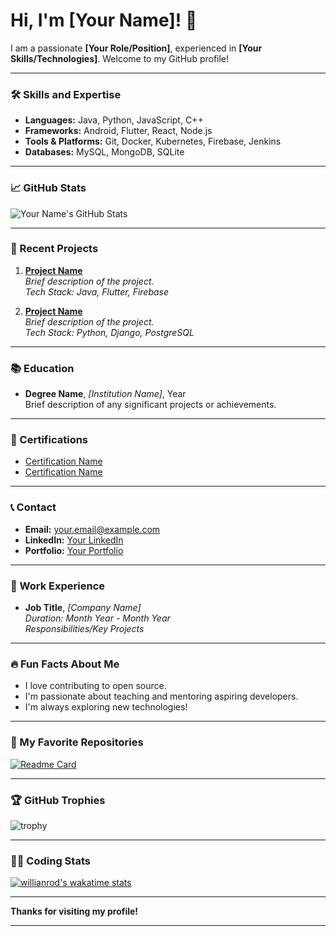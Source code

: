 # Hi, I'm [Your Name]! 👋

I am a passionate **[Your Role/Position]**, experienced in **[Your Skills/Technologies]**. Welcome to my GitHub profile!

---

### 🛠️ Skills and Expertise
- **Languages:** Java, Python, JavaScript, C++  
- **Frameworks:** Android, Flutter, React, Node.js  
- **Tools & Platforms:** Git, Docker, Kubernetes, Firebase, Jenkins  
- **Databases:** MySQL, MongoDB, SQLite  

---

### 📈 GitHub Stats
![Your Name's GitHub Stats](https://github-readme-stats.vercel.app/api?username=your-github-username&show_icons=true&theme=radical)

---

### 📝 Recent Projects
1. **[Project Name](https://github.com/your-github-username/project-name)**  
   _Brief description of the project._  
   *Tech Stack: Java, Flutter, Firebase*  

2. **[Project Name](https://github.com/your-github-username/project-name)**  
   _Brief description of the project._  
   *Tech Stack: Python, Django, PostgreSQL*  

---

### 📚 Education
- **Degree Name**, _[Institution Name]_, Year  
  Brief description of any significant projects or achievements.

---

### 🌟 Certifications
- [Certification Name](https://link-to-certificate)  
- [Certification Name](https://link-to-certificate)

---

### 📞 Contact
- **Email:** [your.email@example.com](mailto:your.email@example.com)
- **LinkedIn:** [Your LinkedIn](https://www.linkedin.com/in/your-linkedin/)
- **Portfolio:** [Your Portfolio](https://your-portfolio.com)

---

### 💼 Work Experience
- **Job Title**, _[Company Name]_  
  _Duration: Month Year - Month Year_  
  *Responsibilities/Key Projects*

---

### 🔥 Fun Facts About Me
- I love contributing to open source.
- I'm passionate about teaching and mentoring aspiring developers.
- I'm always exploring new technologies!

---

### 🚀 My Favorite Repositories
[![Readme Card](https://github-readme-stats.vercel.app/api/pin/?username=your-github-username&repo=repo-name&theme=radical)](https://github.com/your-github-username/repo-name)

---

### 🏆 GitHub Trophies
![trophy](https://github-profile-trophy.vercel.app/?username=your-github-username&theme=radical)

---

### 👨‍💻 Coding Stats
[![willianrod's wakatime stats](https://github-readme-stats.vercel.app/api/wakatime?username=your-wakatime-username)](https://wakatime.com/@your-wakatime-username)

---

**Thanks for visiting my profile!**

---
